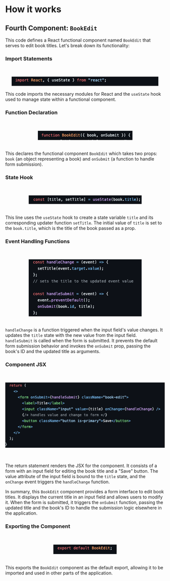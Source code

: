 # How it works 

## Fourth Component: <code>BookEdit</code>

This code defines a React functional component named <code>BookEdit</code> that serves to edit book titles. Let's break down its functionality:

### Import Statements


<br>
<p align="center">
<img src="visuals/bookedit-import.png" alt="bookedit-import"/>
</p>

This code imports the necessary modules for React and the <code>useState</code> hook used to manage state within a functional component.

### Function Declaration

<br>
<p align="center">
<img src="visuals/bookedit-function.png" alt="bookedit-function"/>
</p>

<br>
This declares the functional component <code>BookEdit</code> which takes two props: <code>book</code> (an object representing a book) and <code>onSubmit</code> (a function to handle form submission).

### State Hook

<br>
<p align="center">
<img src="visuals/bookedit-state.png" alt="bookedit-state"/>
</p>

<br>
This line uses the <code>useState</code> hook to create a state variable <code>title</code> and its corresponding updater function <code>setTitle</code>. The initial value of <code>title</code> is set to the <code>book.title</code>, which is the title of the book passed as a prop.

### Event Handling Functions


<br>
<p align="center">
<img src="visuals/bookedit-eventhandler.png" alt="bookedit-eventhandler"/>
</p>

<br>
<code>handleChange</code> is a function triggered when the input field's value changes. It updates the <code>title</code> state with the new value from the input field.

<br>
<code>handleSubmit</code> is called when the form is submitted. It prevents the default form submission behavior and invokes the <code>onSubmit</code> prop, passing the book's ID and the updated title as arguments.

### Component JSX

<br>
<p align="center">
<img src="visuals/bookedit-return.png" alt="bookedit-return"/>
</p>

<br>

The return statement renders the JSX for the component. It consists of a form with an input field for editing the book title and a "Save" button. The value attribute of the input field is bound to the <code>title</code> state, and the <code>onChange</code> event triggers the <code>handleChange</code> function.

In summary, this <code>BookEdit</code> component provides a form interface to edit book titles. It displays the current title in an input field and allows users to modify it. When the form is submitted, it triggers the <code>onSubmit</code> function, passing the updated title and the book's ID to handle the submission logic elsewhere in the application.

### Exporting the Component

<br>
<p align="center">
<img src="visuals/bookedit-export.png" alt="bookedit-export"/>
</p>


<br>
This exports the <code>BookEdit</code> component as the default export, allowing it to be imported and used in other parts of the application.





